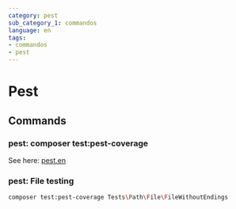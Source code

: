 ```yaml
---
category: pest
sub_category_1: commandos
language: en
tags:
- commandos
- pest
---
```


# Pest

## Commands

### pest: composer test:pest-coverage

See here: [pest.en](../laravel/composer/pest.en.md)

### pest: File testing

```bash
composer test:pest-coverage Tests\Path\File\FileWithoutEndings
```
